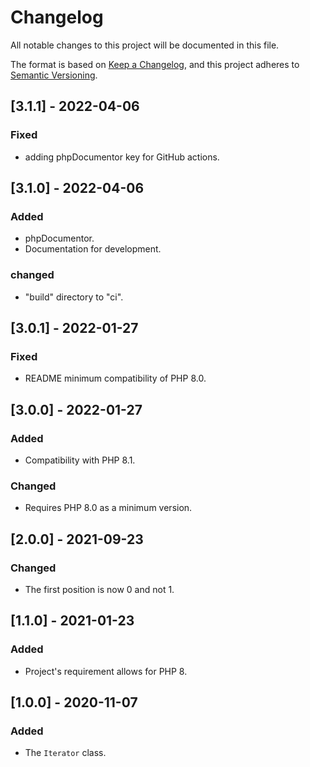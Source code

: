 # Changelog
All notable changes to this project will be documented in this file.

The format is based on [Keep a Changelog](https://keepachangelog.com/en/1.0.0/),
and this project adheres to [Semantic Versioning](https://semver.org/spec/v2.0.0.html).

## [3.1.1] - 2022-04-06
### Fixed
- adding phpDocumentor key for GitHub actions.

## [3.1.0] - 2022-04-06
### Added
- phpDocumentor.
- Documentation for development.

### changed
- "build" directory to "ci".

## [3.0.1] - 2022-01-27
### Fixed
- README minimum compatibility of PHP 8.0.

## [3.0.0] - 2022-01-27
### Added
- Compatibility with PHP 8.1.

### Changed
- Requires PHP 8.0 as a minimum version.

## [2.0.0] - 2021-09-23
### Changed
- The first position is now 0 and not 1.

## [1.1.0] - 2021-01-23
### Added
- Project's requirement allows for PHP 8.

## [1.0.0] - 2020-11-07
### Added
- The `Iterator` class.
